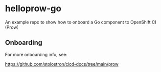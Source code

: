
# helloprow-go    
 An example repo to show how to onboard a Go component to OpenShift CI (Prow)

## Onboarding
For more onboarding info, see:

<https://github.com/stolostron/cicd-docs/tree/main/prow>
